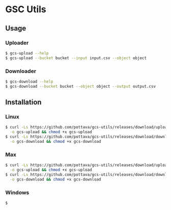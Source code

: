 # GSC Utils

## Usage

### Uploader

```bash
$ gcs-upload --help
$ gcs-upload --bucket bucket --input input.csv --object object
```

### Downloader

```bash
$ gcs-download --help
$ gcs-download --bucket bucket --object object --output output.csv
```

## Installation

### Linux

```bash
$ curl -Ls https://github.com/pottava/gcs-utils/releases/download/upload-v0.5.0/gcs-upload-linux \
  -o gcs-upload && chmod +x gcs-upload
$ curl -Ls https://github.com/pottava/gcs-utils/releases/download/download-v0.5.0/gcs-download-linux \
  -o gcs-download && chmod +x gcs-download
```

### Max

```bash
$ curl -Ls https://github.com/pottava/gcs-utils/releases/download/upload-v0.5.0/gcs-upload-mac \
  -o gcs-upload && chmod +x gcs-upload
$ curl -Ls https://github.com/pottava/gcs-utils/releases/download/download-v0.5.0/gcs-download-mac \
  -o gcs-download && chmod +x gcs-download
```

### Windows

```bash
$ 
```
